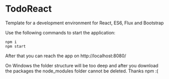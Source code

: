 # TodoReact
Template for a development environment for React, ES6, Flux and Bootstrap

Use the following commands to start the application:

```
npm i
npm start
```

After that you can reach the app on http://localhost:8080/

On Windows the folder structure will be too deep and after you download the packages the node_modules folder cannot be deleted. Thanks npm :(
